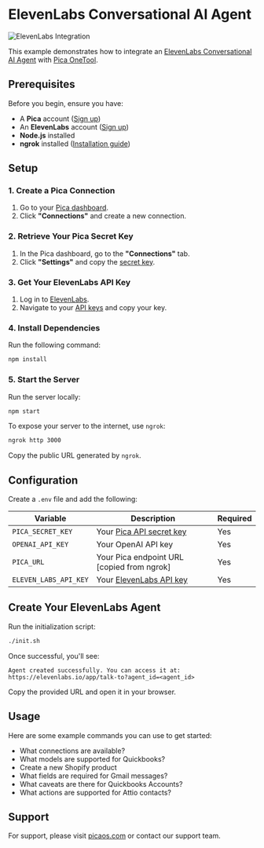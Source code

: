# ElevenLabs Conversational AI Agent

![ElevenLabs Integration](https://assets.picaos.com/github/elevenlabs.png)

This example demonstrates how to integrate an [ElevenLabs Conversational AI Agent](https://elevenlabs.io/conversational-ai) with [Pica OneTool](https://docs.picaos.com/core/one-tool).

## **Prerequisites**
Before you begin, ensure you have:
- A **Pica** account ([Sign up](https://picaos.com))
- An **ElevenLabs** account ([Sign up](https://elevenlabs.io/signup))
- **Node.js** installed
- **ngrok** installed ([Installation guide](https://ngrok.com/download))

## **Setup**

### **1. Create a Pica Connection**
1. Go to your [Pica dashboard](https://app.picaos.com/connections).
2. Click **"Connections"** and create a new connection.

### **2. Retrieve Your Pica Secret Key**
1. In the Pica dashboard, go to the **"Connections"** tab.
2. Click **"Settings"** and copy the [secret key](https://app.picaos.com/settings/api-keys).

### **3. Get Your ElevenLabs API Key**
1. Log in to [ElevenLabs](https://elevenlabs.io/signup).
2. Navigate to your [API keys](https://elevenlabs.io/app/settings/api-keys) and copy your key.

### **4. Install Dependencies**
Run the following command:
```bash
npm install
```  

### **5. Start the Server**
Run the server locally:
```bash
npm start
```  
To expose your server to the internet, use `ngrok`:
```bash
ngrok http 3000
```  
Copy the public URL generated by `ngrok`.

## **Configuration**

Create a `.env` file and add the following:


| Variable | Description                                                            | Required |
|----------|------------------------------------------------------------------------|----------|
| `PICA_SECRET_KEY` | Your [Pica API secret key](https://app.picaos.com/settings/api-keys)   | Yes |
| `OPENAI_API_KEY` | Your OpenAI API key                                                    | Yes |
| `PICA_URL` | Your Pica endpoint URL [copied from ngrok]                             | Yes |
| `ELEVEN_LABS_API_KEY` | Your [ElevenLabs API key](https://elevenlabs.io/app/settings/api-keys) | Yes |

## **Create Your ElevenLabs Agent**

Run the initialization script:
```bash
./init.sh
```  
Once successful, you'll see:
```
Agent created successfully. You can access it at:  
https://elevenlabs.io/app/talk-to?agent_id=<agent_id>
```  
Copy the provided URL and open it in your browser.

## Usage

Here are some example commands you can use to get started:

- What connections are available?
- What models are supported for Quickbooks?
- Create a new Shopify product
- What fields are required for Gmail messages?
- What caveats are there for Quickbooks Accounts?
- What actions are supported for Attio contacts?


## Support

For support, please visit [picaos.com](https://picaos.com) or contact our support team.
